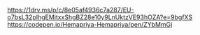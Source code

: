 https://1drv.ms/p/c/8e05af4936c7a287/EU-o7bsL32pIhgEMitxxShgBZ28e10y9LnUktzVE93hOZA?e=9bgfXS
https://codepen.io/Hemapriya-Hemapriya/pen/ZYbMmGj

